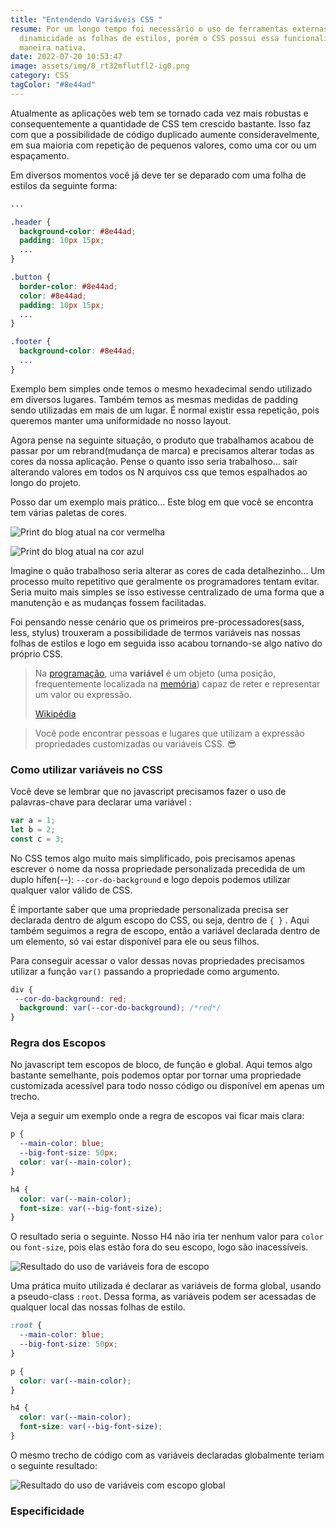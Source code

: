 ```yaml
---
title: "Entendendo Variáveis CSS "
resume: Por um longo tempo foi necessário o uso de ferramentas externas para dar
  dinamicidade as folhas de estilos, porém o CSS possui essa funcionalidade de
  maneira nativa.
date: 2022-07-20 10:53:47
image: assets/img/0_rt32mflutfl2-ig0.png
category: CSS
tagColor: "#8e44ad"
---
```

Atualmente as aplicações web tem se tornado cada vez mais robustas e consequentemente a quantidade de CSS tem crescido bastante. Isso faz com que a possibilidade de código duplicado aumente consideravelmente, em sua maioria com repetição de pequenos valores, como uma cor ou um espaçamento.

Em diversos momentos você já deve ter se deparado com uma folha de estilos da seguinte forma:

```css
...

.header {
  background-color: #8e44ad;
  padding: 10px 15px;
  ...
}

.button {
  border-color: #8e44ad;
  color: #8e44ad;
  padding: 10px 15px;
  ...
}

.footer {
  background-color: #8e44ad;
  ...
}
```

Exemplo bem simples onde temos o mesmo hexadecimal sendo utilizado em diversos lugares. Também temos as mesmas medidas de padding sendo utilizadas em mais de um lugar. É normal existir essa repetição, pois queremos manter uma uniformidade no nosso layout.

Agora pense na seguinte situação, o produto que trabalhamos acabou de passar por um rebrand(mudança de marca)  e precisamos alterar todas as cores da nossa aplicação. Pense o quanto isso seria trabalhoso... sair alterando valores em todos os N arquivos css que temos espalhados ao longo do projeto. 

Posso dar um exemplo mais prático... Este blog em que você se encontra tem várias paletas de cores.

![Print do blog atual na cor vermelha](assets/img/blog-red.png)

![Print do blog atual na cor azul](assets/img/blog-blue.png)

Imagine o quão trabalhoso seria alterar as cores de cada detalhezinho... Um processo muito repetitivo que geralmente os programadores tentam evitar. Seria muito mais simples se isso estivesse centralizado de uma forma que a manutenção e as mudanças fossem facilitadas. 

Foi pensando nesse cenário que os primeiros pre-processadores(sass, less, stylus) trouxeram a possibilidade de termos variáveis nas nossas folhas de estilos e logo em seguida isso acabou tornando-se algo nativo do próprio CSS.

> Na [programação](https://pt.wikipedia.org/wiki/Programa%C3%A7%C3%A3o "Programação"), uma **variável** é um objeto (uma posição, frequentemente localizada na [memória](https://pt.wikipedia.org/wiki/Mem%C3%B3ria_(computador) "Memória (computador)")) capaz de reter e representar um valor ou expressão.[](https://pt.wikipedia.org/wiki/Vari%C3%A1vel_(programa%C3%A7%C3%A3o)#cite_note-:0-1)
>
> [Wikipédia](https://pt.wikipedia.org/wiki/Vari%C3%A1vel_(programa%C3%A7%C3%A3o))



> Você pode encontrar pessoas e lugares que utilizam a expressão propriedades customizadas ou variáveis CSS. 😎

### Como utilizar variáveis no CSS

Você deve se lembrar que no javascript precisamos fazer o uso de palavras-chave para declarar uma variável :

```javascript
var a = 1;
let b = 2;
const c = 3;
```

No CSS temos algo muito mais simplificado, pois precisamos apenas escrever o nome da nossa propriedade personalizada precedida de um duplo hífen(--):  `--cor-do-background` e logo depois podemos utilizar qualquer valor válido de CSS. 

É importante saber que uma propriedade personalizada precisa ser declarada dentro de algum escopo do CSS, ou seja, dentro de `{ }` . Aqui também seguimos a regra de escopo, então a variável declarada dentro de um elemento, só vai estar disponível para ele ou seus filhos.

Para conseguir acessar o valor dessas novas propriedades precisamos utilizar a função `var()` passando a propriedade como argumento.

```css
div {
 --cor-do-background: red;
  background: var(--cor-do-background); /*red*/
}
```



### Regra dos Escopos

No javascript tem escopos de bloco, de função e global. Aqui temos algo bastante semelhante, pois podemos optar por tornar uma propriedade customizada acessível para todo nosso código ou disponível em apenas um trecho.

Veja a seguir um exemplo onde a regra de escopos vai ficar mais clara:

```css
p {
  --main-color: blue;
  --big-font-size: 50px;
  color: var(--main-color);
}

h4 {
  color: var(--main-color);
  font-size: var(--big-font-size);
}
```

O resultado seria o seguinte. Nosso H4 não iria ter nenhum valor para `color `ou `font-size`, pois elas estão fora do seu escopo, logo são inacessíveis.

![Resultado do uso de variáveis fora de escopo](assets/img/css-result.png)



Uma prática muito utilizada é declarar as variáveis de forma global, usando a pseudo-class `:root`. Dessa forma, as variáveis podem ser acessadas de qualquer local das nossas folhas de estilo.

```css
:root {
  --main-color: blue;
  --big-font-size: 50px;
}

p {
  color: var(--main-color);
}

h4 {
  color: var(--main-color);
  font-size: var(--big-font-size);
}
```

O mesmo trecho de código com as variáveis declaradas globalmente teriam o seguinte resultado:

![Resultado do uso de variáveis com escopo global](assets/img/csss-result-2.png)



### Especificidade